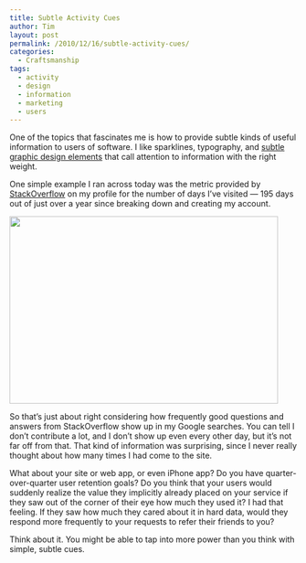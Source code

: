 ```yaml
---
title: Subtle Activity Cues
author: Tim
layout: post
permalink: /2010/12/16/subtle-activity-cues/
categories:
  - Craftsmanship
tags:
  - activity
  - design
  - information
  - marketing
  - users
---
```

One of the topics that fascinates me is how to provide subtle kinds of useful information to users of software. I like sparklines, typography, and [subtle graphic design elements][1] that call attention to information with the right weight.

One simple example I ran across today was the metric provided by [StackOverflow][2] on my profile for the number of days I&#8217;ve visited &#8212; 195 days out of just over a year since breaking down and creating my account.

[<img src="http://timshadel.com/wp-content/uploads/2010/12/stack-overflow-profile.png" alt="" title="stack-overflow-profile" width="470" height="328" class="aligncenter size-full wp-image-335" />][3]

So that&#8217;s just about right considering how frequently good questions and answers from StackOverflow show up in my Google searches. You can tell I don&#8217;t contribute a lot, and I don&#8217;t show up even every other day, but it&#8217;s not far off from that. That kind of information was surprising, since I never really thought about how many times I had come to the site.

What about your site or web app, or even iPhone app? Do you have quarter-over-quarter user retention goals? Do you think that your users would suddenly realize the value they implicitly already placed on your service if they saw out of the corner of their eye how much they used it? I had that feeling. If they saw how much they cared about it in hard data, would they respond more frequently to your requests to refer their friends to you?

Think about it. You might be able to tap into more power than you think with simple, subtle cues.

 [1]: http://37signals.com/svn/posts/1952-i-gave-a-talk-on-ui-fundamentals-for-programmers
 [2]: http://stackoverflow.com
 [3]: http://stackoverflow.com/users/179391/tim-shadel

